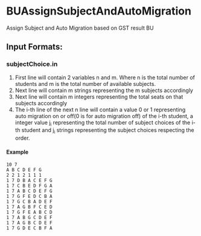 # BUAssignSubjectAndAutoMigration
Assign Subject and Auto Migration based on GST result BU

## Input Formats:
### subjectChoice.in
1. First line will contain 2 variables n and m. Where n is the total number of students and m is the total number of available subjects.
2. Next line will contain m strings representing the m subjects accordingly
3. Next line will contain m integers representing the total seats on that subjects accordingly
4. The i-th line of the next n line will contain a value 0 or 1 representing auto migration on or off(0 is for auto migration off) of the i-th student, a integer value j<sub>i</sub> representing the total number of subject choices of the i-th student and j<sub>i</sub> strings representing the subject choices respecting the order.

#### Example
```
10 7
A B C D E F G
2 2 1 2 1 1 1
1 7 D B A C E F G
1 7 C B E D F G A
1 7 A B C D E F G
1 7 G F E D C B A
1 7 G C B A D E F
1 7 A G B F C E D
1 7 G F E A B C D
1 7 A B G C D E F
1 7 A G B C D E F
1 7 G D E C B F A
```